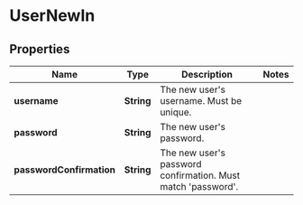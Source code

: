 

# UserNewIn

## Properties

Name | Type | Description | Notes
------------ | ------------- | ------------- | -------------
**username** | **String** | The new user&#39;s username. Must be unique. | 
**password** | **String** | The new user&#39;s password. | 
**passwordConfirmation** | **String** | The new user&#39;s password confirmation. Must match &#39;password&#39;. | 



